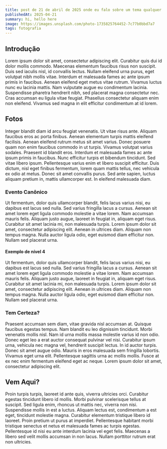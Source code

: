 ```yaml
---
title: post de 21 de abril de 2025 onde eu falo sobre um tema qualquer teste xpto test eaqui
publishedAt: 2025-04-21
summary: hi, hello here
image: https://images.unsplash.com/photo-1735825764452-7c77b0bbd7a7
tags: fotografia
---
```


## Introdução

Lorem ipsum dolor sit amet, consectetur adipiscing elit. Curabitur quis dui id dolor mollis commodo. Maecenas elementum faucibus risus non suscipit. Duis sed iaculis nisl, id convallis lectus. Nullam eleifend urna purus, eget volutpat nibh mollis vitae. Interdum et malesuada fames ac ante ipsum primis in faucibus. Aenean eleifend eget metus vitae rutrum. Vivamus luctus nunc eu lacinia mattis. Nam vulputate augue eu condimentum lacinia. Suspendisse pharetra hendrerit nibh, sed placerat magna consectetur nec. Cras accumsan eu ligula vitae feugiat. Phasellus consectetur aliquam enim non eleifend. Vivamus sed magna in elit efficitur condimentum at id lorem.

## Fotos

Integer blandit diam id arcu feugiat venenatis. Ut vitae risus ante. Aliquam faucibus eros ac porta finibus. Aenean elementum turpis mattis eleifend facilisis. Aenean eleifend rutrum metus sit amet varius. Donec posuere quam non enim faucibus commodo in ut turpis. Vivamus volutpat varius sodales. Praesent id blandit eros. Interdum et malesuada fames ac ante ipsum primis in faucibus. Nunc efficitur turpis et bibendum tincidunt. Sed vitae libero ipsum. Pellentesque varius enim et libero suscipit efficitur. Duis dictum, nisl eget finibus fermentum, lorem quam mattis tellus, nec vehicula ex odio at metus. Donec sit amet convallis purus. Sed ante sapien, luctus aliquam pretium in, mattis ullamcorper est. In eleifend malesuada diam.

### Evento Canônico

Ut fermentum, dolor quis ullamcorper blandit, felis lacus varius nisi, eu dapibus est lacus sed nulla. Sed varius fringilla lacus a cursus. Aenean sit amet lorem eget ligula commodo molestie a vitae lorem. Nam accumsan mauris felis. Aliquam justo augue, laoreet in feugiat in, aliquam eget risus. Curabitur sit amet lacinia mi, non malesuada turpis. Lorem ipsum dolor sit amet, consectetur adipiscing elit. Aenean in ultrices diam. Aliquam non tempus magna. Nulla auctor ligula odio, eget euismod diam efficitur non. Nullam sed placerat urna.

#### Exemplo de nível 4

Ut fermentum, dolor quis ullamcorper blandit, felis lacus varius nisi, eu dapibus est lacus sed nulla. Sed varius fringilla lacus a cursus. Aenean sit amet lorem eget ligula commodo molestie a vitae lorem. Nam accumsan mauris felis. Aliquam justo augue, laoreet in feugiat in, aliquam eget risus. Curabitur sit amet lacinia mi, non malesuada turpis. Lorem ipsum dolor sit amet, consectetur adipiscing elit. Aenean in ultrices diam. Aliquam non tempus magna. Nulla auctor ligula odio, eget euismod diam efficitur non. Nullam sed placerat urna.

### Tem Certeza?

Praesent accumsan sem diam, vitae gravida nisl accumsan at. Quisque faucibus egestas tempus. Nam blandit eu leo dignissim tincidunt. Morbi venenatis mollis nisl. Nam id urna mollis massa molestie varius id non odio. Donec eget leo a erat auctor consequat pulvinar vel nisi. Curabitur ipsum urna, vehicula nec magna vel, hendrerit suscipit lectus. In id auctor turpis. Donec sit amet augue odio. Mauris in eros malesuada sem fringilla lobortis. Vivamus eget urna elit. Pellentesque sagittis urna ac mollis mollis. Fusce at ex nec enim fermentum eleifend eget ac neque. Lorem ipsum dolor sit amet, consectetur adipiscing elit.

## Vem Aqui?

Proin turpis turpis, laoreet id ante quis, viverra ultricies orci. Curabitur egestas tincidunt libero id mollis. Morbi pulvinar scelerisque tellus at suscipit. Sed ligula enim, rhoncus ut mattis nec, viverra non nisi. Suspendisse mollis in est a luctus. Aliquam lectus est, condimentum a est eget, tincidunt molestie magna. Curabitur elementum tristique libero id laoreet. Proin pretium ut purus at imperdiet. Pellentesque habitant morbi tristique senectus et netus et malesuada fames ac turpis egestas. Pellentesque id nisi eu ante interdum lacinia vel eget felis. Maecenas a libero sed velit mollis accumsan in non lacus. Nullam porttitor rutrum erat non ultricies.

